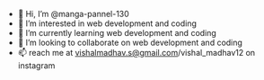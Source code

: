 - 👋 Hi, I’m @manga-pannel-130
- 👀 I’m interested in web development and coding
- 🌱 I’m currently learning web development and coding
- 💞️ I’m looking to collaborate on web development and coding
- 📫 reach me at vishalmadhav.s@gmail.com/vishal_madhav12 on instagram

<!---
manga-pannel-130/manga-pannel-130 is a ✨ special ✨ repository because its `README.md` (this file) appears on your GitHub profile.
You can click the Preview link to take a look at your changes.
--->
